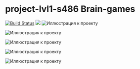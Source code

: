 # project-lvl1-s486 Brain-games
[![Build Status](https://travis-ci.org/usernaimandrey/project-lvl1-s486.svg?branch=master)](https://travis-ci.org/usernaimandrey/project-lvl1-s486)
<a href="https://codeclimate.com/github/usernaimandrey/project-lvl1-s486/maintainability"><img src="https://api.codeclimate.com/v1/badges/4c6589cdf8f949b85b89/maintainability" /></a>
![Иллюстрация к проекту](https://github.com/usernaimandrey/usernameandrey.github.io/blob/master/Brain-even.gif)

![Иллюстрация к проекту](https://github.com/usernaimandrey/usernameandrey.github.io/blob/master/brain-calc.gif)

![Иллюстрация к проекту](https://github.com/usernaimandrey/usernameandrey.github.io/blob/master/brain-gcd.gif)

![Иллюстрация к проекту](https://github.com/usernaimandrey/usernameandrey.github.io/blob/master/brain-rogression.gif)

![Иллюстрация к проекту](https://github.com/usernaimandrey/usernameandrey.github.io/blob/master/brain-prime.gif)

